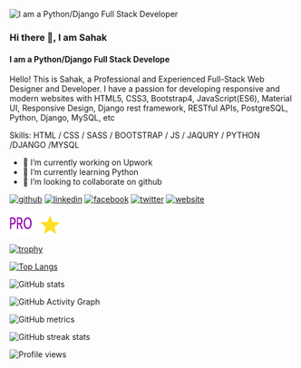![I am a Python/Django Full Stack Developer](https://media-exp1.licdn.com/dms/image/C5616AQFyjU-QFV73LA/profile-displaybackgroundimage-shrink_200_800/0/1646493840195?e=1651708800&v=beta&t=PryoXrykKsLZpc6J8e4w2JO3NN5pqqapSUA3QafUJMc)
### Hi there 👋, I am Sahak
#### I am a Python/Django Full Stack Develope

Hello! This is Sahak, a Professional and Experienced Full-Stack Web Designer and Developer. I have a passion for developing responsive and modern websites with HTML5, CSS3, Bootstrap4, JavaScript(ES6), Material UI, Responsive Design, Django rest framework, RESTful APIs, PostgreSQL, Python, Django, MySQL, etc

Skills: HTML / CSS / SASS / BOOTSTRAP / JS / JAQURY / PYTHON /DJANGO /MYSQL

- 🔭 I’m currently working on Upwork 
- 🌱 I’m currently learning Python 
- 👯 I’m looking to collaborate on github 


[<img src='https://cdn.jsdelivr.net/npm/simple-icons@3.0.1/icons/github.svg' alt='github' height='40'>](https://github.com/arsahak)  [<img src='https://cdn.jsdelivr.net/npm/simple-icons@3.0.1/icons/linkedin.svg' alt='linkedin' height='40'>](https://www.linkedin.com/in/www.linkedin.com/in/arsahak/)  [<img src='https://cdn.jsdelivr.net/npm/simple-icons@3.0.1/icons/facebook.svg' alt='facebook' height='40'>](https://www.facebook.com/https://www.facebook.com/sahak100/)  [<img src='https://cdn.jsdelivr.net/npm/simple-icons@3.0.1/icons/twitter.svg' alt='twitter' height='40'>](https://twitter.com/https://twitter.com/ar_sahak)  [<img src='https://cdn.jsdelivr.net/npm/simple-icons@3.0.1/icons/icloud.svg' alt='website' height='40'>](www.arsahak.com)  

<a href='https://github.com/pricing'><img src='https://raw.githubusercontent.com/acervenky/animated-github-badges/master/assets/pro.gif' width='40' height='40'></a> <a href='https://stars.github.com/'><img src='https://raw.githubusercontent.com/acervenky/animated-github-badges/master/assets/starbadge.gif' width='35' height='35'></a> 

[![trophy](https://github-profile-trophy.vercel.app/?username=arsahak)](https://github.com/ryo-ma/github-profile-trophy)

[![Top Langs](https://github-readme-stats.vercel.app/api/top-langs/?username=arsahak)](https://github.com/anuraghazra/github-readme-stats)

![GitHub stats](https://github-readme-stats.vercel.app/api?username=arsahak&show_icons=true&count_private=true)  

![GitHub Activity Graph](https://activity-graph.herokuapp.com/graph?username=arsahak)  

![GitHub metrics](https://metrics.lecoq.io/arsahak)  

![GitHub streak stats](https://github-readme-streak-stats.herokuapp.com/?user=arsahak)  

![Profile views](https://gpvc.arturio.dev/arsahak)  
